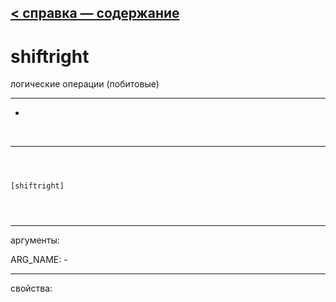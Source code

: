 [< справка — содержание](index.html)
---

# shiftright


логические операции (побитовые)

---

-
<br>


---


```



[shiftright]


            
```

---
аргументы:

ARG_NAME: -<br>

---
свойства:


